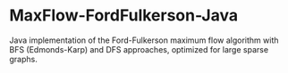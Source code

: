 # MaxFlow-FordFulkerson-Java
Java implementation of the Ford-Fulkerson maximum flow algorithm with BFS (Edmonds-Karp) and DFS approaches, optimized for large sparse graphs.

